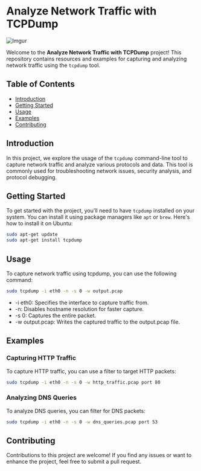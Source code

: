 # Analyze Network Traffic with TCPDump

![Imgur](https://i.imgur.com/2JHwRSr.jpg) 

Welcome to the **Analyze Network Traffic with TCPDump** project! This repository contains resources and examples for capturing and analyzing network traffic using the `tcpdump` tool.

## Table of Contents

- [Introduction](#introduction)
- [Getting Started](#getting-started)
- [Usage](#usage)
- [Examples](#examples)
- [Contributing](#contributing)


## Introduction

In this project, we explore the usage of the `tcpdump` command-line tool to capture network traffic and analyze various protocols and data. This tool is commonly used for troubleshooting network issues, security analysis, and protocol debugging.

## Getting Started

To get started with the project, you'll need to have `tcpdump` installed on your system. You can install it using package managers like `apt` or `brew`. Here's how to install it on Ubuntu:

```sh
sudo apt-get update
sudo apt-get install tcpdump
```

## Usage

To capture network traffic using tcpdump, you can use the following command:
```sh
sudo tcpdump -i eth0 -n -s 0 -w output.pcap
```

- -i eth0: Specifies the interface to capture traffic from. <br>
- -n: Disables hostname resolution for faster capture. <br>
- -s 0: Captures the entire packet. <br>
- -w output.pcap: Writes the captured traffic to the output.pcap file. <br>

## Examples

### Capturing HTTP Traffic <br>
To capture HTTP traffic, you can use a filter to target HTTP packets:

```sh
sudo tcpdump -i eth0 -n -s 0 -w http_traffic.pcap port 80
```

### Analyzing DNS Queries <br>
To analyze DNS queries, you can filter for DNS packets:

```sh
sudo tcpdump -i eth0 -n -s 0 -w dns_queries.pcap port 53
```

## Contributing 
Contributions to this project are welcome! If you find any issues or want to enhance the project, feel free to submit a pull request.

